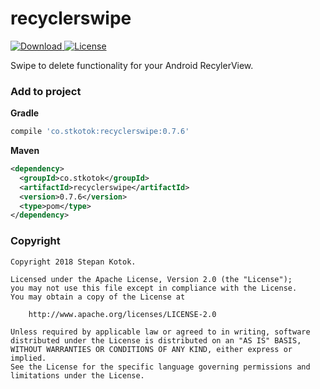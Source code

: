
# recyclerswipe
[ ![Download](https://api.bintray.com/packages/stkotok/Android-SwipeToDelete/recyclerswipe/images/download.svg) ](https://bintray.com/stkotok/Android-SwipeToDelete/recyclerswipe/_latestVersion) [![License](https://img.shields.io/badge/License-Apache%202.0-blue.svg)](https://opensource.org/licenses/Apache-2.0)

Swipe to delete functionality for your Android RecylerView.

<h3>Add to project</h3>

**Gradle**
```groovy
compile 'co.stkotok:recyclerswipe:0.7.6'
```

**Maven**
```xml
<dependency>
  <groupId>co.stkotok</groupId>
  <artifactId>recyclerswipe</artifactId>
  <version>0.7.6</version>
  <type>pom</type>
</dependency>
```

<h3>Copyright</h3>

    Copyright 2018 Stepan Kotok.

    Licensed under the Apache License, Version 2.0 (the "License");
    you may not use this file except in compliance with the License.
    You may obtain a copy of the License at

        http://www.apache.org/licenses/LICENSE-2.0

    Unless required by applicable law or agreed to in writing, software
    distributed under the License is distributed on an "AS IS" BASIS,
    WITHOUT WARRANTIES OR CONDITIONS OF ANY KIND, either express or implied.
    See the License for the specific language governing permissions and
    limitations under the License.
